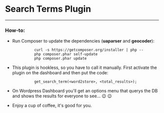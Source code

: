 # Search Terms Plugin

---

### How-to:

- Run Composer to update the dependencies (**uaparser** and **geocoder**):

				curl -s https://getcomposer.org/installer | php --
				php composer.phar self-update
				php composer.phar update

- This plugin is hookless, so you have to call it manually. First activate the plugin on the dashboard and then put the code:

				get_search_term(<word2store>, <total_results>);

- On Wordpress Dashboard you'll get an options menu that querys the DB and shows the results for everyone to see... :wink: :wink:
- Enjoy a cup of coffee, it's good for you.

